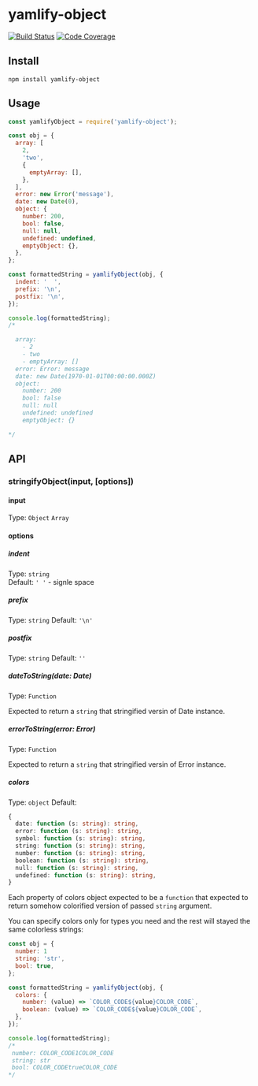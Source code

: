 # yamlify-object

[![Build Status][travis-img]][travis-url]
[![Code Coverage][codecov-img]][codecov-url]


## Install

```
npm install yamlify-object
```

## Usage

``` js
const yamlifyObject = require('yamlify-object');

const obj = {
  array: [
    2,
    'two',
    {
      emptyArray: [],
    },
  ],
  error: new Error('message'),
  date: new Date(0),
  object: {
    number: 200,
    bool: false,
    null: null,
    undefined: undefined,
    emptyObject: {},
  },
};

const formattedString = yamlifyObject(obj, {
  indent: '  ',
  prefix: '\n',
  postfix: '\n',
});

console.log(formattedString);
/*

  array:
    - 2
    - two
    - emptyArray: []
  error: Error: message
  date: new Date(1970-01-01T00:00:00.000Z)
  object:
    number: 200
    bool: false
    null: null
    undefined: undefined
    emptyObject: {}

*/
```
## API

### stringifyObject(input, [options])

#### input

Type: `Object` `Array`

#### options

##### indent

Type: `string`<br>
Default: `' '` - signle space

##### prefix

Type: `string`
Default: `'\n'`

##### postfix

Type: `string`
Default: `''`

##### dateToString(date: Date)

Type: `Function`

Expected to return a `string` that stringified versin of Date instance.

##### errorToString(error: Error)

Type: `Function`

Expected to return a `string` that stringified versin of Error instance.

##### colors

Type: `object`
Default:
``` ts
{
  date: function (s: string): string,
  error: function (s: string): string,
  symbol: function (s: string): string,
  string: function (s: string): string,
  number: function (s: string): string,
  boolean: function (s: string): string,
  null: function (s: string): string,
  undefined: function (s: string): string,
}
```

Each property of colors object expected to be a `function` that
expected to return somehow colorified version of passed `string` argument.

You can specify colors only for types you need and the rest
will stayed the same colorless strings:

``` js
const obj = {
  number: 1
  string: 'str',
  bool: true,
};

const formattedString = yamlifyObject(obj, {
  colors: {
    number: (value) => `COLOR_CODE${value}COLOR_CODE`,
    boolean: (value) => `COLOR_CODE${value}COLOR_CODE`,
  },
});

console.log(formattedString);
/*
 number: COLOR_CODE1COLOR_CODE
 string: str
 bool: COLOR_CODEtrueCOLOR_CODE
*/
```

[travis-img]: https://travis-ci.org/eugeny-dementev/yamlify-object.svg?branch=master
[travis-url]: https://travis-ci.org/eugeny-dementev/yamlify-object

[codecov-img]: https://codecov.io/github/eugeny-dementev/yamlify-object/coverage.svg?branch=master
[codecov-url]: https://codecov.io/github/eugeny-dementev/yamlify-object?branch=master
